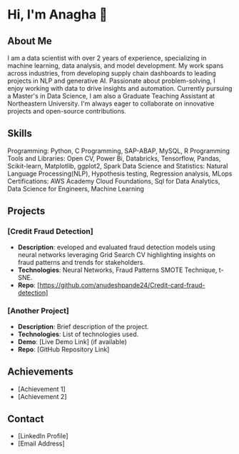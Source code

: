 # Hi, I'm Anagha 👋

## About Me
I am a data scientist with over 2 years of experience, specializing in machine learning, data analysis, and model development. My work spans across industries, from developing supply chain dashboards to leading projects in NLP and generative AI. Passionate about problem-solving, I enjoy working with data to drive insights and automation. Currently pursuing a Master's in Data Science, I am also a Graduate Teaching Assistant at Northeastern University. I'm always eager to collaborate on innovative projects and open-source contributions.

## Skills
Programming: Python, C Programming, SAP-ABAP, MySQL, R Programming
Tools and Libraries: Open CV, Power Bi, Databricks, Tensorflow, Pandas, Scikit-learn, Matplotlib, ggplot2, Spark
Data Science and Statistics: Natural Language Processing(NLP), Hypothesis testing, Regression analysis, MLops
Certifications: AWS Academy Cloud Foundations, Sql for Data Analytics, Data Science for Engineers, Machine Learning

## Projects
### [Credit Fraud Detection]
- **Description**: eveloped and evaluated fraud detection models using neural networks leveraging Grid Search CV highlighting insights on fraud patterns and trends for stakeholders.
- **Technologies**: Neural Networks, Fraud Patterns SMOTE Technique, t-SNE.
- **Repo**: [https://github.com/anudeshpande24/Credit-card-fraud-detection]

### [Another Project]
- **Description**: Brief description of the project.
- **Technologies**: List of technologies used.
- **Demo**: [Live Demo Link] (if available)
- **Repo**: [GitHub Repository Link]

## Achievements
- [Achievement 1]
- [Achievement 2]

## Contact
- [LinkedIn Profile]
- [Email Address]

